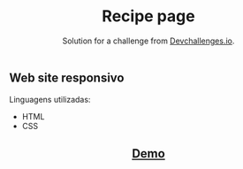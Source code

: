 <h1 align="center">Recipe page</h1>

<div align="center">
   Solution for a challenge from  <a href="http://devchallenges.io" target="_blank">Devchallenges.io</a>.
</div>

<br>
<h2>Web site responsivo</h2>
<p>Linguagens utilizadas:</p>
<ul>
   <li>HTML</li>
   <li>CSS</li>
</ul>

<h2 align="center"><a href="https://yellowmoonastronaut.github.io/Recipe-page-devChallenge/">Demo</a></h2>
